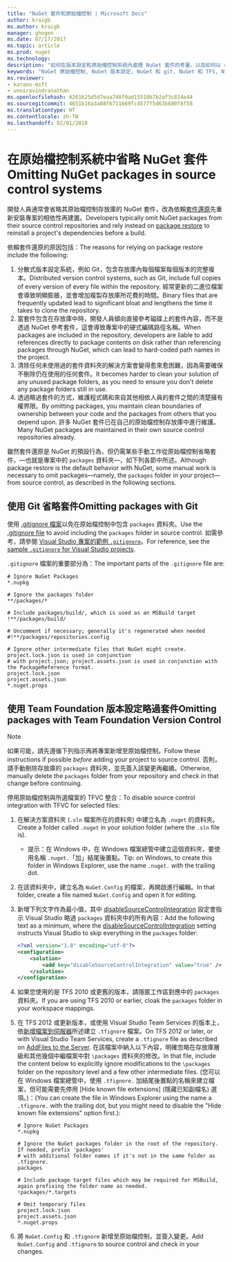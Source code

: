 ```yaml
---
title: "NuGet 套件和原始檔控制 | Microsoft Docs"
author: kraigb
ms.author: kraigb
manager: ghogen
ms.date: 07/17/2017
ms.topic: article
ms.prod: nuget
ms.technology: 
description: "如何在版本設定和原始檔控制系統內處理 NuGet 套件的考量，以及如何以 git 和 TFVC 省略套件。"
keywords: "NuGet 原始檔控制, NuGet 版本設定, NuGet 和 git, NuGet 和 TFS, NuGet 和 TFVC, 省略套件, 原始檔控制存放庫, 版本設定存放庫"
ms.reviewer:
- karann-msft
- unniravindranathan
ms.openlocfilehash: 6261625d5d7eaa748f9ad15510b7b2af3c814e44
ms.sourcegitcommit: 4651b16a3a08f6711669fc4577f5d63b600f8f58
ms.translationtype: HT
ms.contentlocale: zh-TW
ms.lasthandoff: 02/01/2018
---
```

# <a name="omitting-nuget-packages-in-source-control-systems"></a><span data-ttu-id="3fe1f-104">在原始檔控制系統中省略 NuGet 套件</span><span class="sxs-lookup"><span data-stu-id="3fe1f-104">Omitting NuGet packages in source control systems</span></span>

<span data-ttu-id="3fe1f-105">開發人員通常會省略其原始檔控制存放庫的 NuGet 套件，改為依賴[套件還原](../consume-packages/package-restore.md)先重新安裝專案的相依性再建置。</span><span class="sxs-lookup"><span data-stu-id="3fe1f-105">Developers typically omit NuGet packages from their source control repositories and rely instead on [package restore](../consume-packages/package-restore.md) to reinstall a project's dependencies before a build.</span></span>

<span data-ttu-id="3fe1f-106">依賴套件還原的原因包括：</span><span class="sxs-lookup"><span data-stu-id="3fe1f-106">The reasons for relying on package restore include the following:</span></span>

1. <span data-ttu-id="3fe1f-107">分散式版本設定系統，例如 Git，包含存放庫內每個檔案每個版本的完整複本。</span><span class="sxs-lookup"><span data-stu-id="3fe1f-107">Distributed version control systems, such as Git, include full copies of every version of every file within the repository.</span></span> <span data-ttu-id="3fe1f-108">經常更新的二進位檔案會導致明顯膨脹，並會增加複製存放庫所花費的時間。</span><span class="sxs-lookup"><span data-stu-id="3fe1f-108">Binary files that are frequently updated lead to significant bloat and lengthens the time it takes to clone the repository.</span></span>
1. <span data-ttu-id="3fe1f-109">當套件包含在存放庫中時，開發人員傾向直接參考磁碟上的套件內容，而不是透過 NuGet 參考套件，這會導致專案中的硬式編碼路徑名稱。</span><span class="sxs-lookup"><span data-stu-id="3fe1f-109">When packages are included in the repository, developers are liable to add references directly to package contents on disk rather than referencing packages through NuGet, which can lead to hard-coded path names in the project.</span></span>
1. <span data-ttu-id="3fe1f-110">清除任何未使用過的套件資料夾的解決方案會變得愈來愈困難，因為需要確保不刪除仍在使用的任何套件。</span><span class="sxs-lookup"><span data-stu-id="3fe1f-110">It becomes harder to clean your solution of any unused package folders, as you need to ensure you don't delete any package folders still in use.</span></span>
1. <span data-ttu-id="3fe1f-111">透過略過套件的方式，維護程式碼和來自其他相依人員的套件之間的清楚擁有權界限。</span><span class="sxs-lookup"><span data-stu-id="3fe1f-111">By omitting packages, you maintain clean boundaries of ownership between your code and the packages from others that you depend upon.</span></span> <span data-ttu-id="3fe1f-112">許多 NuGet 套件已在自己的原始檔控制存放庫中進行維護。</span><span class="sxs-lookup"><span data-stu-id="3fe1f-112">Many NuGet packages are maintained in their own source control repositories already.</span></span>

<span data-ttu-id="3fe1f-113">雖然套件還原是 NuGet 的預設行為，但仍需某些手動工作從原始檔控制省略套件，&mdash;也就是專案中的 `packages` 資料夾&mdash;，如下列各節中所述。</span><span class="sxs-lookup"><span data-stu-id="3fe1f-113">Although package restore is the default behavior with NuGet, some manual work is necessary to omit packages&mdash;namely, the `packages` folder in your project&mdash;from source control, as described in the following sections.</span></span>

## <a name="omitting-packages-with-git"></a><span data-ttu-id="3fe1f-114">使用 Git 省略套件</span><span class="sxs-lookup"><span data-stu-id="3fe1f-114">Omitting packages with Git</span></span>

<span data-ttu-id="3fe1f-115">使用 [.gitignore 檔案](https://git-scm.com/docs/gitignore)以免在原始檔控制中包含 `packages` 資料夾。</span><span class="sxs-lookup"><span data-stu-id="3fe1f-115">Use the [.gitignore file](https://git-scm.com/docs/gitignore) to avoid including the `packages` folder in source control.</span></span> <span data-ttu-id="3fe1f-116">如需參考，請參閱 [Visual Studio 專案的範例 `.gitignore`](https://github.com/github/gitignore/blob/master/VisualStudio.gitignore)。</span><span class="sxs-lookup"><span data-stu-id="3fe1f-116">For reference, see the [sample `.gitignore` for Visual Studio projects](https://github.com/github/gitignore/blob/master/VisualStudio.gitignore).</span></span>

<span data-ttu-id="3fe1f-117">`.gitignore` 檔案的重要部分為：</span><span class="sxs-lookup"><span data-stu-id="3fe1f-117">The important parts of the `.gitignore` file are:</span></span>

```gitignore
# Ignore NuGet Packages
*.nupkg

# Ignore the packages folder
**/packages/*

# Include packages/build/, which is used as an MSBuild target
!**/packages/build/

# Uncomment if necessary; generally it's regenerated when needed
#!**/packages/repositories.config

# Ignore other intermediate files that NuGet might create. project.lock.json is used in conjunction
# with project.json; project.assets.json is used in conjunction with the PackageReference format.
project.lock.json
project.assets.json
*.nuget.props
```

## <a name="omitting-packages-with-team-foundation-version-control"></a><span data-ttu-id="3fe1f-118">使用 Team Foundation 版本設定略過套件</span><span class="sxs-lookup"><span data-stu-id="3fe1f-118">Omitting packages with Team Foundation Version Control</span></span>

> [!Note]
> <span data-ttu-id="3fe1f-119">如果可能，請先遵循下列指示再將專案新增至原始檔控制。</span><span class="sxs-lookup"><span data-stu-id="3fe1f-119">Follow these instructions if possible *before* adding your project to source control.</span></span> <span data-ttu-id="3fe1f-120">否則，請手動刪除存放庫的 `packages` 資料夾，並先簽入該變更再繼續。</span><span class="sxs-lookup"><span data-stu-id="3fe1f-120">Otherwise, manually delete the `packages` folder from your repository and check in that change before continuing.</span></span>

<span data-ttu-id="3fe1f-121">停用原始檔控制與所選檔案的 TFVC 整合：</span><span class="sxs-lookup"><span data-stu-id="3fe1f-121">To disable source control integration with TFVC for selected files:</span></span>

1. <span data-ttu-id="3fe1f-122">在解決方案資料夾 (`.sln` 檔案所在的資料夾) 中建立名為 `.nuget` 的資料夾。</span><span class="sxs-lookup"><span data-stu-id="3fe1f-122">Create a folder called `.nuget` in your solution folder (where the `.sln` file is).</span></span>
    - <span data-ttu-id="3fe1f-123">提示：在 Windows 中，在 Windows 檔案總管中建立這個資料夾，要使用名稱 `.nuget.`「加」結尾後置點。</span><span class="sxs-lookup"><span data-stu-id="3fe1f-123">Tip: on Windows, to create this folder in Windows Explorer, use the name `.nuget.` *with* the trailing dot.</span></span>

1. <span data-ttu-id="3fe1f-124">在該資料夾中，建立名為 `NuGet.Config` 的檔案，再開啟進行編輯。</span><span class="sxs-lookup"><span data-stu-id="3fe1f-124">In that folder, create a file named `NuGet.Config` and open it for editing.</span></span>

1. <span data-ttu-id="3fe1f-125">新增下列文字作為最小值，其中 [disableSourceControlIntegration](../reference/nuget-config-file.md#solution-section) 設定會指示 Visual Studio 略過 `packages` 資料夾中的所有內容：</span><span class="sxs-lookup"><span data-stu-id="3fe1f-125">Add the following text as a minimum, where the [disableSourceControlIntegration](../reference/nuget-config-file.md#solution-section) setting instructs Visual Studio to skip everything in the `packages` folder:</span></span>

   ```xml
   <?xml version="1.0" encoding="utf-8"?>
   <configuration>
       <solution>
           <add key="disableSourceControlIntegration" value="true" />
       </solution>
   </configuration>
   ```

1. <span data-ttu-id="3fe1f-126">如果您使用的是 TFS 2010 或更舊的版本，請隱匿工作區對應中的 `packages` 資料夾。</span><span class="sxs-lookup"><span data-stu-id="3fe1f-126">If you are using TFS 2010 or earlier, cloak the `packages` folder in your workspace mappings.</span></span>

1. <span data-ttu-id="3fe1f-127">在 TFS 2012 或更新版本，或使用 Visual Studio Team Services 的版本上，依[新增檔案到伺服器](https://www.visualstudio.com/en-us/docs/tfvc/add-files-server#tfignore)所述建立 `.tfignore` 檔案。</span><span class="sxs-lookup"><span data-stu-id="3fe1f-127">On TFS 2012 or later, or with Visual Studio Team Services, create a `.tfignore` file as described on [AddFiles to the Server](https://www.visualstudio.com/en-us/docs/tfvc/add-files-server#tfignore).</span></span> <span data-ttu-id="3fe1f-128">在該檔案中納入以下內容，明確忽略在存放庫層級和其他幾個中繼檔案中對 `\packages` 資料夾的修改。</span><span class="sxs-lookup"><span data-stu-id="3fe1f-128">In that file, include the content below to explicitly ignore modifications to the `\packages` folder on the repository level and a few other intermediate files.</span></span> <span data-ttu-id="3fe1f-129">(您可以在 Windows 檔案總管中，使用 `.tfignore.` 加結尾後置點的名稱來建立檔案，但可能需要先停用 [Hide known file extensions] \(隱藏已知副檔名) 選項。)：</span><span class="sxs-lookup"><span data-stu-id="3fe1f-129">(You can create the file in Windows Explorer using the name a `.tfignore.` with the trailing dot, but you might need to disable the "Hide known file extensions" option first.):</span></span>

   ```cli
   # Ignore NuGet Packages
   *.nupkg

   # Ignore the NuGet packages folder in the root of the repository. If needed, prefix 'packages'
   # with additional folder names if it's not in the same folder as .tfignore.   
   packages

   # Include package target files which may be required for MSBuild, again prefixing the folder name as needed.
   !packages/*.targets

   # Omit temporary files
   project.lock.json
   project.assets.json
   *.nuget.props
   ```

1. <span data-ttu-id="3fe1f-130">將 `NuGet.Config` 和 `.tfignore` 新增至原始檔控制，並簽入變更。</span><span class="sxs-lookup"><span data-stu-id="3fe1f-130">Add `NuGet.Config` and `.tfignore` to source control and check in your changes.</span></span>
